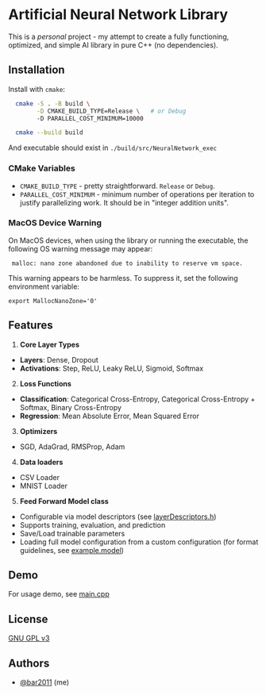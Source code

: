 # Artificial Neural Network Library

This is a _personal_ project - my attempt to create a fully functioning, optimized, and simple AI library in pure C++ (no dependencies).

## Installation

Install with `cmake`:

```bash
  cmake -S . -B build \
        -D CMAKE_BUILD_TYPE=Release \   # or Debug
        -D PARALLEL_COST_MINIMUM=10000

  cmake --build build
```

And executable should exist in `./build/src/NeuralNetwork_exec`

### CMake Variables

- `CMAKE_BUILD_TYPE` - pretty straightforward. `Release` or `Debug`.
- `PARALLEL_COST_MINIMUM` - minimum number of operations per iteration to justify parallelizing work. It should be in "integer addition units".

### MacOS Device Warning

On MacOS devices, when using the library or running the executable, the following OS warning message may appear:

```
 malloc: nano zone abandoned due to inability to reserve vm space.
```

This warning appears to be harmless. To suppress it, set the following environment variable:

```shell
export MallocNanoZone='0'
```

## Features

1. **Core Layer Types**

- **Layers**: Dense, Dropout
- **Activations**: Step, ReLU, Leaky ReLU, Sigmoid, Softmax

2. **Loss Functions**

- **Classification**: Categorical Cross-Entropy, Categorical Cross-Entropy + Softmax, Binary Cross-Entropy
- **Regression**: Mean Absolute Error, Mean Squared Error

3. **Optimizers**

- SGD, AdaGrad, RMSProp, Adam

4. **Data loaders**

- CSV Loader
- MNIST Loader

5. **Feed Forward Model class**

- Configurable via model descriptors (see [layerDescriptors.h](include/ann/layerDescriptors.h))
- Supports training, evaluation, and prediction
- Save/Load trainable parameters
- Loading full model configuration from a custom configuration (for format guidelines, see [example.model](example.model))

## Demo

For usage demo, see [main.cpp](src/main.cpp)

## License

[GNU GPL v3](LICENSE)

## Authors

- [@bar2011](https://www.github.com/bar2011) (me)
